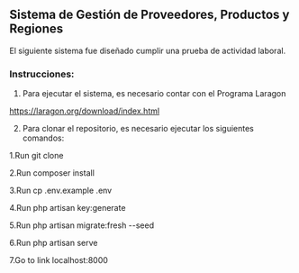 ## Sistema de Gestión de Proveedores, Productos y Regiones

El siguiente sistema fue diseñado cumplir una prueba de actividad laboral.

### Instrucciones:

1. Para ejecutar el sistema, es necesario contar con el Programa Laragon

https://laragon.org/download/index.html

2. Para clonar el repositorio, es necesario ejecutar los siguientes comandos:

1.Run git clone <Sistema-Gestor-Proveedores-de-Productos>

2.Run composer install

3.Run cp .env.example .env

4.Run php artisan key:generate

5.Run php artisan migrate:fresh --seed

6.Run php artisan serve

7.Go to link localhost:8000